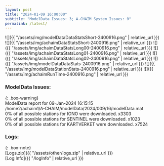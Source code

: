 ```yaml
---
layout: post
title: "2024-01-09 16:00:00"
subtitle: "ModelData Issues: 3; A-CHAIM System Issues: 0"
permalink: /latest/
---
```


![]({{ "/assets/img/modelDataDataStatsShort-2400916.png" | relative_url }})
![]({{ "/assets/img/achaimDataStatsShort-2400916.png" | relative_url }})
![]({{ "/assets/img/achaimDataStatsLong00-2400916.png" | relative_url }})
![]({{ "/assets/img/achaimDataStatsLong01-2400916.png" | relative_url }})
![]({{ "/assets/img/achaimDataStatsLong02-2400916.png" | relative_url }})
![]({{ "/assets/img/modelDataDataStats-2400916.png" | relative_url }})
![]({{ "/assets/img/modelDataStationStats-2400916.png" | relative_url }})
![]({{ "/assets/img/achaimRunTime-2400916.png" | relative_url }})


### ModelData Issues:  
  
{: .box-warning}  
 ModelData report for 09-Jan-2024 16:15:15   
 /home2/achaim1/A-CHAIM/modelData/2024/009/16/modelData.mat   
 0% of all possible stations for IONO were downloaded. x3303   
 0% of all possible stations for SENTINEL were downloaded. x1023   
 0% of all possible stations for KARTVERKET were downloaded. x7524   
  


### Logs:  
  
{: .box-note}  
[Logs.zip]({{ "/assets/other/logs.zip" | relative_url }})  
[Log Info]({{ "/logInfo" | relative_url }})  
